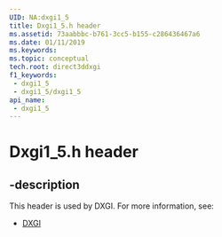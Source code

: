```yaml
---
UID: NA:dxgi1_5
title: Dxgi1_5.h header
ms.assetid: 73aabbbc-b761-3cc5-b155-c286436467a6
ms.date: 01/11/2019
ms.keywords: 
ms.topic: conceptual
tech.root: direct3ddxgi
f1_keywords:
 - dxgi1_5
 - dxgi1_5/dxgi1_5
api_name:
 - dxgi1_5
---
```


# Dxgi1_5.h header


## -description

This header is used by DXGI. For more information, see:

- [DXGI](../_direct3ddxgi/index.md)

